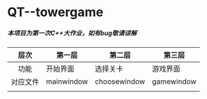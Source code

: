 # QT--towergame
##### 本项目为第一次C++大作业，如有bug敬请谅解

|   层次   | 第一层     | 第二层       | 第三层     |
| :------: | ---------- | ------------ | ---------- |
|   功能   | 开始界面   | 选择关卡     | 游戏界面   |
| 对应文件 | mainwindow | choosewindow | gamewindow |
|          |            |              |            |

